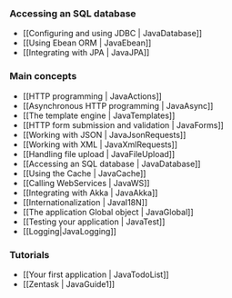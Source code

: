 <!--- Copyright (C) 2009-2013 Typesafe Inc. <http://www.typesafe.com> -->
### Accessing an SQL database

- [[Configuring and using JDBC | JavaDatabase]]
- [[Using Ebean ORM | JavaEbean]]
- [[Integrating with JPA | JavaJPA]]

### Main concepts

- [[HTTP programming | JavaActions]]
- [[Asynchronous HTTP programming | JavaAsync]]
- [[The template engine | JavaTemplates]]
- [[HTTP form submission and validation | JavaForms]]
- [[Working with JSON | JavaJsonRequests]]
- [[Working with XML | JavaXmlRequests]]
- [[Handling file upload | JavaFileUpload]]
- [[Accessing an SQL database | JavaDatabase]]
- [[Using the Cache | JavaCache]]
- [[Calling WebServices | JavaWS]]
- [[Integrating with Akka | JavaAkka]]
- [[Internationalization | JavaI18N]]
- [[The application Global object | JavaGlobal]]
- [[Testing your application | JavaTest]]
- [[Logging|JavaLogging]]

### Tutorials

- [[Your first application | JavaTodoList]]
- [[Zentask | JavaGuide1]]